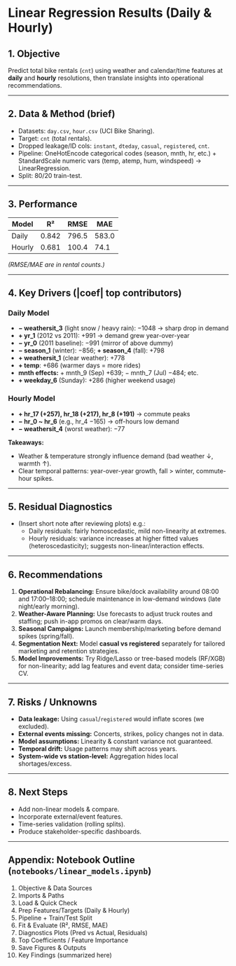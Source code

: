 # Linear Regression Results (Daily & Hourly)

## 1. Objective

Predict total bike rentals (`cnt`) using weather and calendar/time features at **daily** and **hourly** resolutions, then translate insights into operational recommendations.

---

## 2. Data & Method (brief)

- Datasets: `day.csv`, `hour.csv` (UCI Bike Sharing).
- Target: `cnt` (total rentals).
- Dropped leakage/ID cols: `instant`, `dteday`, `casual`, `registered`, `cnt`.
- Pipeline: OneHotEncode categorical codes (season, mnth, hr, etc.) + StandardScale numeric vars (temp, atemp, hum, windspeed) → LinearRegression.
- Split: 80/20 train-test.

---

## 3. Performance

| Model  | R²    | RMSE  | MAE   |
| ------ | ----- | ----- | ----- |
| Daily  | 0.842 | 796.5 | 583.0 |
| Hourly | 0.681 | 100.4 | 74.1  |

_(RMSE/MAE are in rental counts.)_

---

## 4. Key Drivers (|coef| top contributors)

### Daily Model

- **− weathersit_3** (light snow / heavy rain): −1048 → sharp drop in demand
- **+ yr_1** (2012 vs 2011): +991 → demand grew year-over-year
- **− yr_0** (2011 baseline): −991 (mirror of above dummy)
- **− season_1** (winter): −856; **+ season_4** (fall): +798
- **+ weathersit_1** (clear weather): +778
- **+ temp**: +686 (warmer days = more rides)
- **mnth effects:** + mnth_9 (Sep) +639; − mnth_7 (Jul) −484; etc.
- **+ weekday_6** (Sunday): +286 (higher weekend usage)

### Hourly Model

- **+ hr_17 (+257), hr_18 (+217), hr_8 (+191)** → commute peaks
- **− hr_0 ~ hr_6** (e.g., hr_4 −165) → off-hours low demand
- **− weathersit_4** (worst weather): −77

**Takeaways:**

- Weather & temperature strongly influence demand (bad weather ↓, warmth ↑).
- Clear temporal patterns: year-over-year growth, fall > winter, commute-hour spikes.

---

## 5. Residual Diagnostics

- (Insert short note after reviewing plots) e.g.:
  - Daily residuals: fairly homoscedastic, mild non-linearity at extremes.
  - Hourly residuals: variance increases at higher fitted values (heteroscedasticity); suggests non-linear/interaction effects.

---

## 6. Recommendations

1. **Operational Rebalancing:** Ensure bike/dock availability around 08:00 and 17:00–18:00; schedule maintenance in low-demand windows (late night/early morning).
2. **Weather-Aware Planning:** Use forecasts to adjust truck routes and staffing; push in-app promos on clear/warm days.
3. **Seasonal Campaigns:** Launch membership/marketing before demand spikes (spring/fall).
4. **Segmentation Next:** Model **casual vs registered** separately for tailored marketing and retention strategies.
5. **Model Improvements:** Try Ridge/Lasso or tree-based models (RF/XGB) for non-linearity; add lag features and event data; consider time-series CV.

---

## 7. Risks / Unknowns

- **Data leakage:** Using `casual`/`registered` would inflate scores (we excluded).
- **External events missing:** Concerts, strikes, policy changes not in data.
- **Model assumptions:** Linearity & constant variance not guaranteed.
- **Temporal drift:** Usage patterns may shift across years.
- **System-wide vs station-level:** Aggregation hides local shortages/excess.

---

## 8. Next Steps

- Add non-linear models & compare.
- Incorporate external/event features.
- Time-series validation (rolling splits).
- Produce stakeholder-specific dashboards.

---

## Appendix: Notebook Outline (`notebooks/linear_models.ipynb`)

1. Objective & Data Sources
2. Imports & Paths
3. Load & Quick Check
4. Prep Features/Targets (Daily & Hourly)
5. Pipeline + Train/Test Split
6. Fit & Evaluate (R², RMSE, MAE)
7. Diagnostics Plots (Pred vs Actual, Residuals)
8. Top Coefficients / Feature Importance
9. Save Figures & Outputs
10. Key Findings (summarized here)
